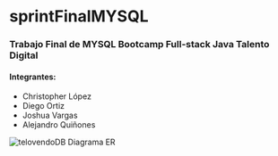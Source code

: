# sprintFinalMYSQL

### Trabajo Final de MYSQL Bootcamp Full-stack Java Talento Digital

#### Integrantes:
* Christopher López
* Diego Ortiz
* Joshua Vargas
* Alejandro Quiñones


![telovendoDB Diagrama ER](https://user-images.githubusercontent.com/103391543/236694710-fbe8430c-c593-44c9-96c4-d07fba03b0e4.png)

